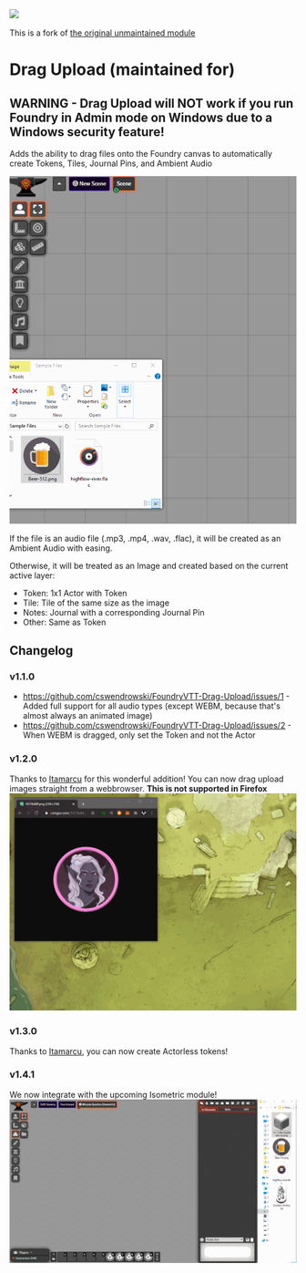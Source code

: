 ![](https://img.shields.io/badge/Foundry-v11-informational)

This is a fork of [the original unmaintained module](https://github.com/cswendrowski/FoundryVTT-Drag-Upload)

# Drag Upload (maintained for)

## WARNING - Drag Upload will NOT work if you run Foundry in Admin mode on Windows due to a Windows security feature!

Adds the ability to drag files onto the Foundry canvas to automatically create Tokens, Tiles, Journal Pins, and Ambient Audio

![](./dragupload.gif)

If the file is an audio file (.mp3, .mp4, .wav, .flac), it will be created as an Ambient Audio with easing.

Otherwise, it will be treated as an Image and created based on the current active layer:

* Token: 1x1 Actor with Token
* Tile: Tile of the same size as the image
* Notes: Journal with a corresponding Journal Pin
* Other: Same as Token


## Changelog

### v1.1.0
* https://github.com/cswendrowski/FoundryVTT-Drag-Upload/issues/1 - Added full support for all audio types (except WEBM, because that's almost always an animated image)
* https://github.com/cswendrowski/FoundryVTT-Drag-Upload/issues/2 - When WEBM is dragged, only set the Token and not the Actor

### v1.2.0
Thanks to [Itamarcu](https://github.com/itamarcu) for this wonderful addition!
You can now drag upload images straight from a webbrowser. **This is not supported in Firefox**
![](./draguploadfromweb.gif)

### v1.3.0
Thanks to [Itamarcu](https://github.com/itamarcu), you can now create Actorless tokens!

### v1.4.1
We now integrate with the upcoming Isometric module!
![](./draguploadiso.gif)

